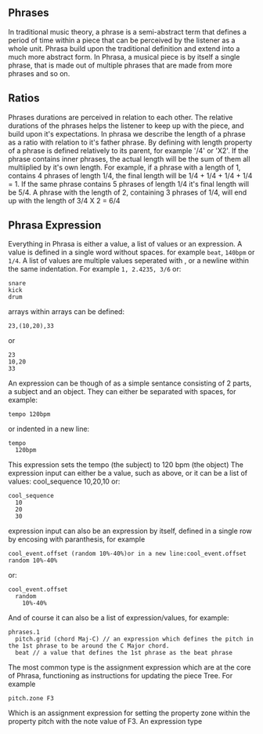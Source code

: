 Phrases
--------

In traditional music theory, a phrase is a semi-abstract term that defines a period of time within a piece that can be perceived by the listener as a whole unit.
Phrasa build upon the traditional definition and extend into a much more abstract form.
In Phrasa, a musical piece is by itself a single phrase, that is made out of multiple phrases that are made from more phrases and so on.

Ratios
------

Phrases durations are perceived in relation to each other. The relative durations of the phrases helps the listener to keep up with the piece, and build upon it's expectations. In phrasa we describe the length of a phrase as a ratio with relation to it's father phrase. By defining  with length property of a phrase is defined relatively to its parent, for example '/4' or 'X2'.
If the phrase contains inner phrases, the actual length will be the sum of them all multiiplied by it's own length.
For example, if a phrase with a length of 1, contains 4 phrases of length 1/4, the final length will be 1/4 + 1/4 + 1/4 + 1/4 = 1.
If the same phrase contains 5 phrases of length 1/4 it's final length will be 5/4.
A phrase with the length of 2, containing 3 phrases of 1/4, will end up with the length of 3/4 X 2 = 6/4



Phrasa Expression
------------------

Everything in Phrasa is either a value, a list of values or an expression.
A value is defined in a single word without spaces. for example `beat`, `140bpm` or `1/4`.
A list of values are multiple values seperated with , or a newline within the same indentation.
For example `1, 2.4235, 3/6` or:

```
snare
kick
drum
```

arrays within arrays can be defined:

```
23,(10,20),33
```

or

```
23
10,20
33
```

An expression can be though of as a simple sentance consisting of 2 parts, a subject and an object. They can either be separated with spaces, for example:

```Phrasa
tempo 120bpm
```

or indented in a new line:

```Phrasa
tempo
  120bpm
```

This expression sets the tempo (the subject) to 120 bpm (the object)
The expression input can either be a value, such as above, or it can be a list of values:
cool_sequence 10,20,10
or:

```Phrasa
cool_sequence
  10
  20
  30
```

expression input can also be an expression by itself, defined in a single row by encosing with paranthesis, for example

```Phrasa
cool_event.offset (random 10%-40%)or in a new line:cool_event.offset    random 10%-40%
```

or:

```Phrasa
cool_event.offset
  random
    10%-40%
```

And of course it can also be a list of expression/values, for example:

```Phrasa
phrases.1
  pitch.grid (chord Maj-C) // an expression which defines the pitch in the 1st phrase to be around the C Major chord.
  beat // a value that defines the 1st phrase as the beat phrase
```

The most common type is the assignment expression which are at the core of Phrasa, functioning as instructions for updating the piece Tree.
For example 

```Phrasa
pitch.zone F3
```

Which is an assignment expression for setting the property zone within the property pitch with the note value of F3.
An expression type 


